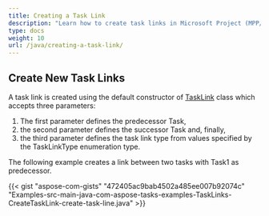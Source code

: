 ```yaml
---
title: Creating a Task Link
description: "Learn how to create task links in Microsoft Project (MPP/XML) files using Aspose.Tasks for Java."
type: docs
weight: 10
url: /java/creating-a-task-link/
---
```


## **Create New Task Links**
A task link is created using the default constructor of [TaskLink](https://reference.aspose.com/tasks/java/com.aspose.tasks/TaskLink) class which accepts three parameters:

1. The first parameter defines the predecessor Task,
2. the second parameter defines the successor Task and, finally,
3. the third parameter defines the task link type from values specified by the TaskLinkType enumeration type.

The following example creates a link between two tasks with Task1 as predecessor.

{{< gist "aspose-com-gists" "472405ac9bab4502a485ee007b92074c" "Examples-src-main-java-com-aspose-tasks-examples-TaskLinks-CreateTaskLink-create-task-line.java" >}}
